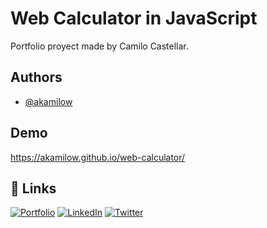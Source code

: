 
# Web Calculator in JavaScript

Portfolio proyect made by Camilo Castellar.



## Authors

- [@akamilow](https://github.com/akamilow)


## Demo

https://akamilow.github.io/web-calculator/


## 🔗 Links
[![Portfolio](https://img.shields.io/badge/my_portfolio-000?style=for-the-badge&logo=ko-fi&logoColor=white)](https://akamilow.github.io)
[![LinkedIn](https://img.shields.io/badge/linkedin-0A66C2?style=for-the-badge&logo=linkedin&logoColor=white)](https://www.linkedin.com/in/camilocastellar/)
[![Twitter](https://img.shields.io/badge/twitter-1DA1F2?style=for-the-badge&logo=twitter&logoColor=white)](https://twitter.com/aka_milow)
